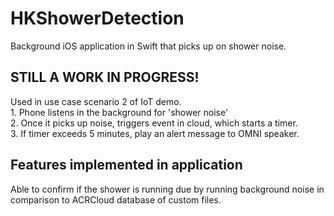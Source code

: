 # HKShowerDetection
Background iOS application in Swift that picks up on shower noise. 

STILL A WORK IN PROGRESS!
--------
Used in use case scenario 2 of IoT demo. 
<br> 1. Phone listens in the background for 'shower noise'
<br> 2. Once it picks up noise, triggers event in cloud, which starts a timer.
<br> 3. If timer exceeds 5 minutes, play an alert message to OMNI speaker.

Features implemented in application 
-------
Able to confirm if the shower is running due by running background noise in comparison to ACRCloud database of custom files.

